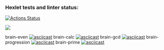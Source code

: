 ### Hexlet tests and linter status:
[![Actions Status](https://github.com/TEXHOMEHT/python-project-lvl1/workflows/hexlet-check/badge.svg)](https://github.com/TEXHOMEHT/python-project-lvl1/actions)

<a href="https://codeclimate.com/github/TEXHOMEHT/python-project-lvl1/maintainability"><img src="https://api.codeclimate.com/v1/badges/3061aa320c38b9253914/maintainability" /></a>

brain-even [![asciicast](https://asciinema.org/a/tf0QSAXsuZMn5nL414LIabkzV.svg)](https://asciinema.org/a/tf0QSAXsuZMn5nL414LIabkzV)
brain-calc [![asciicast](https://asciinema.org/a/sxUBVuxRgUgeplmdHMbwXeqBT.svg)](https://asciinema.org/a/sxUBVuxRgUgeplmdHMbwXeqBT)
brain-gcd [![asciicast](https://asciinema.org/a/wScQO7RMTFpCez3d9DOYmfdMF.svg)](https://asciinema.org/a/wScQO7RMTFpCez3d9DOYmfdMF)
brain-progression [![asciicast](https://asciinema.org/a/s8KLdza89NfOh1pftaeu9CzST.svg)](https://asciinema.org/a/s8KLdza89NfOh1pftaeu9CzST)
brain-prime [![asciicast](https://asciinema.org/a/mBzKroDd73S9z1i0IbRWuyiJx.svg)](https://asciinema.org/a/mBzKroDd73S9z1i0IbRWuyiJx)